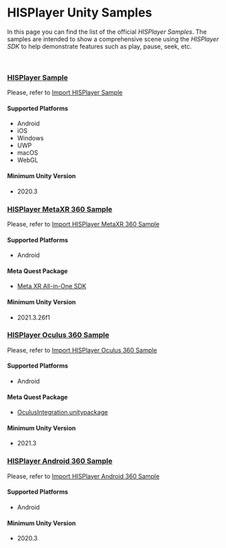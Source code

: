 # HISPlayer Unity Samples

In this page you can find the list of the official _HISPlayer Samples_. The samples are intended to show a comprehensive scene using the _HISPlayer SDK_ to help demonstrate features such as play, pause, seek, etc.

<br>

### <ins>HISPlayer Sample</ins>

Please, refer to [Import HISPlayer Sample](/hisplayer-sample.md)

#### Supported Platforms
  * Android
  * iOS
  * Windows
  * UWP
  * macOS
  * WebGL

#### Minimum Unity Version
  * 2020.3

### <ins> HISPlayer MetaXR 360 Sample</ins>

Please, refer to [Import HISPlayer MetaXR 360 Sample](/hisplayer-metaxr-360-sample.md)

#### Supported Platforms
  * Android

#### Meta Quest Package
  * [Meta XR All-in-One SDK](https://developer.oculus.com/downloads/package/meta-xr-sdk-all-in-one-upm/)
    
#### Minimum Unity Version
  * 2021.3.26f1

### <ins>HISPlayer Oculus 360 Sample</ins>

Please, refer to [Import HISPlayer Oculus 360 Sample](/hisplayer-oculus-360-sample.md)

#### Supported Platforms
  * Android
    
#### Meta Quest Package
  * [OculusIntegration.unitypackage](https://developer.oculus.com/downloads/package/unity-integration/)
    
#### Minimum Unity Version
  * 2021.3

### <ins>HISPlayer Android 360 Sample</ins>

Please, refer to [Import HISPlayer Android 360 Sample](/hisplayer-android-360-sample.md)

#### Supported Platforms
  * Android
    
#### Minimum Unity Version
  * 2020.3
